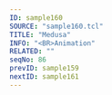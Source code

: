 ```yaml
---
ID: sample160
SOURCE: "sample160.tcl"
TITLE: "Medusa"
INFO: "<BR>Animation"
RELATED: ""
seqNo: 86
prevID: sample159
nextID: sample161
---
```

